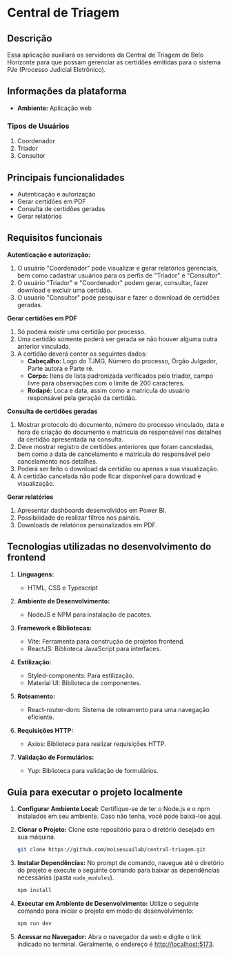 # Central de Triagem

## Descrição

Essa aplicação auxiliará os servidores da Central de Triagem de Belo Horizonte para que possam gerenciar as certidões emitidas para o sistema PJe (Processo Judicial Eletrônico).

## Informações da plataforma

 - **Ambiente:** Aplicação web

### Tipos de Usuários

1. Coordenador
2. Triador
3. Consultor

## Principais funcionalidades
 
 - Autenticação e autorização
 - Gerar certidões em PDF
 - Consulta de certidões geradas
 - Gerar relatórios

## Requisitos funcionais

**Autenticação e autorização:**

1. O usuário "Coordenador" pode visualizar e gerar relatórios gerenciais, bem como cadastrar usuários para os perfis de "Triador" e "Consultor".
2. O usuário "Triador" e "Coordenador" podem gerar, consultar, fazer download e excluir uma  certidão.
3. O usuario "Consultor" pode pesquisar e fazer o download de certidões geradas.

**Gerar certidões em PDF**

1. Só poderá existir uma certidão por processo.
2. Uma certidão somente poderá ser gerada se não houver alguma outra anterior vinculada.
3. A certidão deverá conter os seguintes dados:
   - **Cabeçalho:** Logo do TJMG, Número do processo, Órgão Julgador, Parte autora e Parte ré.
   - **Corpo:** Itens de lista padronizada verificados pelo triador, campo livre para observações com o limite de 200 caracteres.
   - **Rodapé:** Loca e data, assim como a matrícula do usuário responsável pela geração da certidão.

**Consulta de certidões geradas**

1. Mostrar protocolo do documento, número do processo vinculado, data e hora de criação do documento e matrícula do responsável nos detalhes da certidão apresentada na consulta.
2. Deve mostrar registro de certidões anteriores que foram canceladas, bem como a data de cancelamento e matrícula do responsável pelo cancelamento nos detalhes.
3. Poderá ser feito o download da certidão ou apenas a sua visualização.
4. A certidão cancelada não pode ficar disponível para download e visualização.

**Gerar relatórios**

1. Apresentar dashboards desenvolvidos em Power BI.
2. Possibilidade de realizar filtros nos painéis.
3. Downloads de relatórios personalizados em PDF.

 ## Tecnologias utilizadas no desenvolvimento do frontend

1. **Linguagens:**
   - HTML, CSS e Typescript

2. **Ambiente de Desenvolvimento:**
   - NodeJS e NPM para instalação de pacotes.

3. **Framework e Bibliotecas:**
   - Vite: Ferramenta para construção de projetos frontend.
   - ReactJS: Biblioteca JavaScript para interfaces.   

4. **Estilização:**
   - Styled-components: Para estilização.
   - Material UI: Biblioteca de componentes.

5. **Roteamento:**
   - React-router-dom: Sistema de roteamento para uma navegação eficiente.

6. **Requisições HTTP:**
   - Axios: Biblioteca para realizar requisições HTTP.

8. **Validação de Formulários:**
   - Yup: Biblioteca para validação de formulários.

## Guia para executar o projeto localmente

1. **Configurar Ambiente Local:**
   Certifique-se de ter o Node.js e o npm instalados em seu ambiente. Caso não tenha, você pode baixá-los [aqui](https://nodejs.org/).

2. **Clonar o Projeto:**
   Clone este repositório para o diretório desejado em sua máquina.

    ```bash
    git clone https://github.com/moisesuailab/central-triagem.git
    ```

3. **Instalar Dependências:**
   No prompt de comando, navegue até o diretório do projeto e execute o seguinte comando para baixar as dependências necessárias (pasta `node_modules`).

    ```bash
    npm install
    ```

4. **Executar em Ambiente de Desenvolvimento:**
   Utilize o seguinte comando para iniciar o projeto em modo de desenvolvimento:

    ```bash
    npm run dev
    ```

5. **Acessar no Navegador:**
   Abra o navegador da web e digite o link indicado no terminal. Geralmente, o endereço é [http://localhost:5173](http://localhost:5173).
